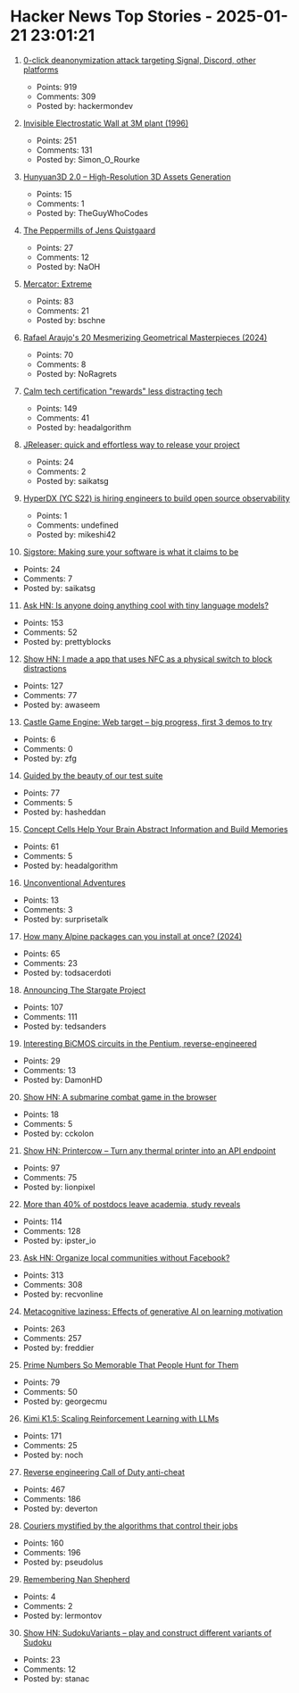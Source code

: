 # Hacker News Top Stories - 2025-01-21 23:01:21

1. [0-click deanonymization attack targeting Signal, Discord, other platforms](https://gist.github.com/hackermondev/45a3cdfa52246f1d1201c1e8cdef6117)
   - Points: 919
   - Comments: 309
   - Posted by: hackermondev

2. [Invisible Electrostatic Wall at 3M plant (1996)](http://amasci.com/weird/unusual/e-wall.html)
   - Points: 251
   - Comments: 131
   - Posted by: Simon_O_Rourke

3. [Hunyuan3D 2.0 – High-Resolution 3D Assets Generation](https://github.com/Tencent/Hunyuan3D-2)
   - Points: 15
   - Comments: 1
   - Posted by: TheGuyWhoCodes

4. [The Peppermills of Jens Quistgaard](https://www.quistgaardpepper.com)
   - Points: 27
   - Comments: 12
   - Posted by: NaOH

5. [Mercator: Extreme](https://mrgris.com/projects/merc-extreme/)
   - Points: 83
   - Comments: 21
   - Posted by: bschne

6. [Rafael Araujo's 20 Mesmerizing Geometrical Masterpieces (2024)](https://abakcus.com/rafael-araujo-geometrical-masterpieces/)
   - Points: 70
   - Comments: 8
   - Posted by: NoRagrets

7. [Calm tech certification "rewards" less distracting tech](https://spectrum.ieee.org/calm-tech)
   - Points: 149
   - Comments: 41
   - Posted by: headalgorithm

8. [JReleaser: quick and effortless way to release your project](https://jreleaser.org/)
   - Points: 24
   - Comments: 2
   - Posted by: saikatsg

9. [HyperDX (YC S22) is hiring engineers to build open source observability](https://www.ycombinator.com/companies/hyperdx/jobs)
   - Points: 1
   - Comments: undefined
   - Posted by: mikeshi42

10. [Sigstore: Making sure your software is what it claims to be](https://www.sigstore.dev/)
   - Points: 24
   - Comments: 7
   - Posted by: saikatsg

11. [Ask HN: Is anyone doing anything cool with tiny language models?](undefined)
   - Points: 153
   - Comments: 52
   - Posted by: prettyblocks

12. [Show HN: I made a app that uses NFC as a physical switch to block distractions](https://www.foqos.app)
   - Points: 127
   - Comments: 77
   - Posted by: awaseem

13. [Castle Game Engine: Web target – big progress, first 3 demos to try](https://castle-engine.io/wp/2025/01/06/web-target-big-progress-first-3-demos-to-try/)
   - Points: 6
   - Comments: 0
   - Posted by: zfg

14. [Guided by the beauty of our test suite](https://www.mattkeeter.com/blog/2025-01-20-guided/)
   - Points: 77
   - Comments: 5
   - Posted by: hasheddan

15. [Concept Cells Help Your Brain Abstract Information and Build Memories](https://www.quantamagazine.org/concept-cells-help-your-brain-abstract-information-and-build-memories-20250121/)
   - Points: 61
   - Comments: 5
   - Posted by: headalgorithm

16. [Unconventional Adventures](https://quarter--mile.com/Unconventional-Adventures)
   - Points: 13
   - Comments: 3
   - Posted by: surprisetalk

17. [How many Alpine packages can you install at once? (2024)](https://www.naff.dev/blog/all-the-packages)
   - Points: 65
   - Comments: 23
   - Posted by: todsacerdoti

18. [Announcing The Stargate Project](https://openai.com/index/announcing-the-stargate-project/)
   - Points: 107
   - Comments: 111
   - Posted by: tedsanders

19. [Interesting BiCMOS circuits in the Pentium, reverse-engineered](https://www.righto.com/2025/01/pentium-reverse-engineering-bicmos.html)
   - Points: 29
   - Comments: 13
   - Posted by: DamonHD

20. [Show HN: A submarine combat game in the browser](https://bearingsonly.net/)
   - Points: 18
   - Comments: 5
   - Posted by: cckolon

21. [Show HN: Printercow – Turn any thermal printer into an API endpoint](https://www.printercow.com/)
   - Points: 97
   - Comments: 75
   - Posted by: lionpixel

22. [More than 40% of postdocs leave academia, study reveals](https://www.nature.com/articles/d41586-025-00142-y)
   - Points: 114
   - Comments: 128
   - Posted by: ipster_io

23. [Ask HN: Organize local communities without Facebook?](undefined)
   - Points: 313
   - Comments: 308
   - Posted by: recvonline

24. [Metacognitive laziness: Effects of generative AI on learning motivation](https://bera-journals.onlinelibrary.wiley.com/doi/10.1111/bjet.13544)
   - Points: 263
   - Comments: 257
   - Posted by: freddier

25. [Prime Numbers So Memorable That People Hunt for Them](https://www.scientificamerican.com/article/these-prime-numbers-are-so-memorable-that-people-hunt-for-them/)
   - Points: 79
   - Comments: 50
   - Posted by: georgecmu

26. [Kimi K1.5: Scaling Reinforcement Learning with LLMs](https://github.com/MoonshotAI/Kimi-k1.5)
   - Points: 171
   - Comments: 25
   - Posted by: noch

27. [Reverse engineering Call of Duty anti-cheat](https://ssno.cc/posts/reversing-tac-1-4-2025/)
   - Points: 467
   - Comments: 186
   - Posted by: deverton

28. [Couriers mystified by the algorithms that control their jobs](https://www.theguardian.com/business/2025/jan/21/its-a-nightmare-couriers-mystified-by-the-algorithms-that-control-their-jobs)
   - Points: 160
   - Comments: 196
   - Posted by: pseudolus

29. [Remembering Nan Shepherd](https://www.lrb.co.uk/the-paper/v47/n01/fraser-macdonald/diary)
   - Points: 4
   - Comments: 2
   - Posted by: lermontov

30. [Show HN: SudokuVariants – play and construct different variants of Sudoku](https://sudokuvariants.com)
   - Points: 23
   - Comments: 12
   - Posted by: stanac

